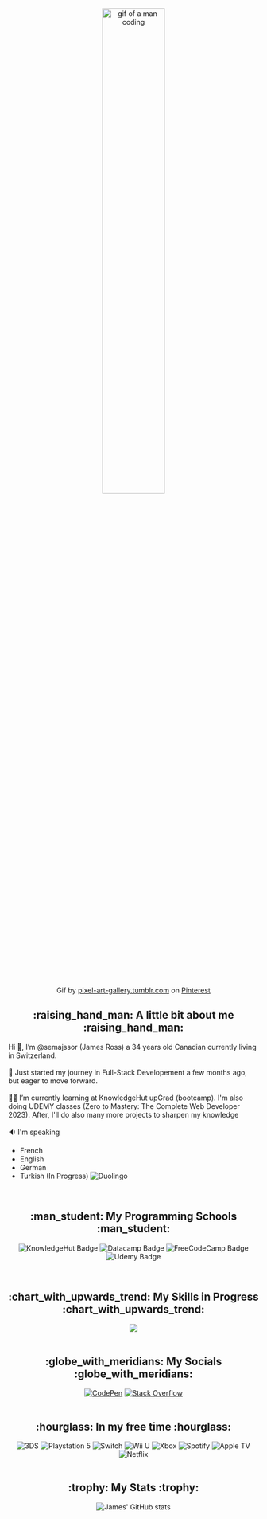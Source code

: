 <div align="center">
  <img alt="gif of a man coding" src="https://64.media.tumblr.com/ba114d240ed9d19e927a725cc599b038/tumblr_o8ol0qfp3d1r4gsiio1_1280.gif" style="width: 50%; height: auto;">
  <p align="center">Gif by <a href="https://pixel-art-gallery.tumblr.com/image/146052666054">pixel-art-gallery.tumblr.com</a> on <a href="https://www.pinterest.ca/pin/380483868505781309/">Pinterest</a></p>
</div>

<h2 align="center">:raising_hand_man: A little bit about me :raising_hand_man:</h2>

  Hi :wave:, I’m @semajssor (James Ross) a 34 years old Canadian currently living in Switzerland. <br>
<br>
  👀  Just started my journey in Full-Stack Developement a few months ago, but eager to move forward.<br>
<br>
  :man_technologist: I’m currently learning at KnowledgeHut upGrad (bootcamp). I'm also doing UDEMY classes (Zero to Mastery: The Complete Web Developer 2023). After, I'll do also many more projects to sharpen my knowledge<br>
<br>
🔉 I'm speaking
* French
* English
* German
* Turkish (In Progress) ![Duolingo](https://img.shields.io/badge/Duolingo-%234DC730.svg?style=for-the-badge&logo=Duolingo&logoColor=white)
<br>

<h2 align="center">:man_student: My Programming Schools :man_student:</h2>
  <p align="center">
    <img alt="KnowledgeHut Badge" src="https://img.shields.io/badge/KnowledgeHut-c309db?style=flat-square&logo=https://i.ibb.co/FW5rCwP/channels4-profile-removebg-preview.png&logoWidth=100">
    <img alt="Datacamp Badge" src="https://img.shields.io/badge/Datacamp-05192D?style=for-the-badge&logo=datacamp&logoColor=03E860">
    <img alt="FreeCodeCamp Badge" src="https://img.shields.io/badge/Freecodecamp-%23123.svg?&style=for-the-badge&logo=freecodecamp&logoColor=green">
    <img alt="Udemy Badge" src="https://img.shields.io/badge/Udemy-A435F0?style=for-the-badge&logo=Udemy&logoColor=white">
  </p>
<br>

<h2 align="center">:chart_with_upwards_trend: My Skills in Progress :chart_with_upwards_trend:</h2>
  <div align="center">
    <a href="https://skillicons.dev">
    <img src="https://skillicons.dev/icons?i=angular,react,nodejs,vue,express,babel,css,html,js,python,git,github" />
    </a>
  </div>
<br>

<h2 align="center">:globe_with_meridians: My Socials :globe_with_meridians:</h2>
  <div align="center">
  <a href="https://codepen.io/James-Ross-the-coder"><img alt="CodePen" src="https://img.shields.io/badge/Codepen-000000?style=for-the-badge&logo=codepen&logoColor=white)"></a>
  <a href="https://stackoverflow.com/users/22736184/semajssor"><img alt="Stack Overflow" src="https://img.shields.io/badge/-Stackoverflow-FE7A16?style=for-the-badge&logo=stack-overflow&logoColor=white"></a>
  </div>
<br>

<h2 align="center">:hourglass: In my free time :hourglass:</h2>
  <div align="center">
    <img alt="3DS" src="https://img.shields.io/badge/3DS-D12228?style=for-the-badge&logo=nintendo-3ds&logoColor=white">
    <img alt="Playstation 5" src="https://img.shields.io/badge/Playstation%205-003791?style=for-the-badge&logo=playstation-5&logoColor=white">
    <img alt="Switch" src="https://img.shields.io/badge/Switch-E60012?style=for-the-badge&logo=nintendo-switch&logoColor=white">
    <img alt="Wii U" src="https://img.shields.io/badge/Wii%20U-8B8B8B?style=for-the-badge&logo=wiiu&logoColor=white">
    <img alt="Xbox" src="https://img.shields.io/badge/xbox-%23107C10.svg?style=for-the-badge&logo=xbox&logoColor=white">
    <img alt="Spotify" src="https://img.shields.io/badge/Spotify-1ED760?style=for-the-badge&logo=spotify&logoColor=white">
    <img alt="Apple TV" src="https://img.shields.io/badge/Apple%20TV-000000?style=for-the-badge&logo=Apple%20TV&logoColor=white">
    <img alt="Netflix" src="https://img.shields.io/badge/Netflix-E50914?style=for-the-badge&logo=netflix&logoColor=white">
  </div>
<br>

<h2 align="center">:trophy: My Stats :trophy:</h2>
  <div align="center">
    <img alt="James' GitHub stats" src="https://github-readme-stats.vercel.app/api?username=semajssor&show_icons=true&theme=github_dark_dimmed">
  </div>
<!---
semajssor/semajssor is a ✨ special ✨ repository because its `README.md` (this file) appears on your GitHub profile.
You can click the Preview link to take a look at your changes.
--->
